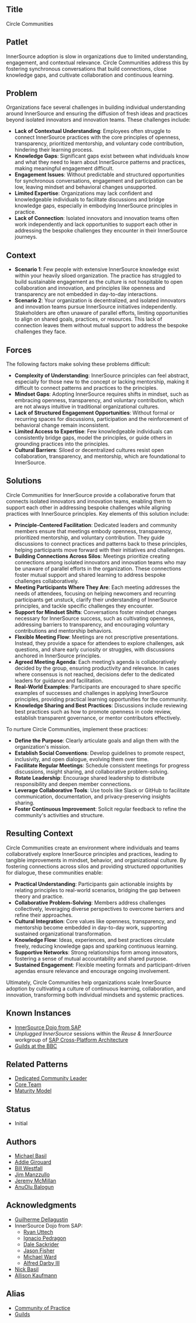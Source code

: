 ## Title

Circle Communities

## Patlet

InnerSource adoption is slow in organizations due to limited understanding, engagement, and contextual relevance. Circle Communities address this by fostering synchronous conversations that build connections, close knowledge gaps, and cultivate collaboration and continuous learning.

## Problem

Organizations face several challenges in building individual understanding around InnerSource and ensuring the diffusion of fresh ideas and practices beyond isolated innovators and innovation teams. These challenges include:

* **Lack of Contextual Understanding**: Employees often struggle to connect InnerSource practices with the core principles of openness, transparency, prioritized mentorship, and voluntary code contribution, hindering their learning process.
* **Knowledge Gaps**: Significant gaps exist between what individuals know and what they need to learn about InnerSource patterns and practices, making meaningful engagement difficult.
* **Engagement Issues**: Without predictable and structured opportunities for synchronous conversations, engagement and participation can be low, leaving mindset and behavioral changes unsupported.
* **Limited Expertise**: Organizations may lack confident and knowledgeable individuals to facilitate discussions and bridge knowledge gaps, especially in embodying InnerSource principles in practice.
* **Lack of Connection**: Isolated innovators and innovation teams often work independently and lack opportunities to support each other in addressing the bespoke challenges they encounter in their InnerSource journeys.

## Context

* **Scenario 1**: Few people with extensive InnerSource knowledge exist within your heavily siloed organization. The practice has struggled to build sustainable engagement as the culture is not hospitable to open collaboration and innovation, and principles like openness and transparency are not embedded in day-to-day interactions.
* **Scenario 2**: Your organization is decentralized, and isolated innovators and innovation teams pursue InnerSource initiatives independently. Stakeholders are often unaware of parallel efforts, limiting opportunities to align on shared goals, practices, or resources. This lack of connection leaves them without mutual support to address the bespoke challenges they face.

## Forces

The following factors make solving these problems difficult:

* **Complexity of Understanding**: InnerSource principles can feel abstract, especially for those new to the concept or lacking mentorship, making it difficult to connect patterns and practices to the principles.
* **Mindset Gaps**: Adopting InnerSource requires shifts in mindset, such as embracing openness, transparency, and voluntary contribution, which are not always intuitive in traditional organizational cultures.
* **Lack of Structured Engagement Opportunities**: Without formal or recurring spaces for discussions, participation and the reinforcement of behavioral change remain inconsistent.
* **Limited Access to Expertise**: Few knowledgeable individuals can consistently bridge gaps, model the principles, or guide others in grounding practices into the principles.
* **Cultural Barriers**: Siloed or decentralized cultures resist open collaboration, transparency, and mentorship, which are foundational to InnerSource.

## Solutions

Circle Communities for InnerSource provide a collaborative forum that connects isolated innovators and innovation teams, enabling them to support each other in addressing bespoke challenges while aligning practices with InnerSource principles. Key elements of this solution include:

* **Principle-Centered Facilitation**: Dedicated leaders and community members ensure that meetings embody openness, transparency, prioritized mentorship, and voluntary contribution. They guide discussions to connect practices and patterns back to these principles, helping participants move forward with their initiatives and challenges.
* **Building Connections Across Silos**: Meetings prioritize creating connections among isolated innovators and innovation teams who may be unaware of parallel efforts in the organization. These connections foster mutual support and shared learning to address bespoke challenges collaboratively.
* **Meeting Participants Where They Are**: Each meeting addresses the needs of attendees, focusing on helping newcomers and recurring participants get unstuck, clarify their understanding of InnerSource principles, and tackle specific challenges they encounter.
* **Support for Mindset Shifts**: Conversations foster mindset changes necessary for InnerSource success, such as cultivating openness, addressing barriers to transparency, and encouraging voluntary contributions and mentorship behaviors.
* **Flexible Meeting Flow**: Meetings are not prescriptive presentations. Instead, they provide a space for attendees to explore challenges, ask questions, and share early curiosity or struggles, with discussions anchored in InnerSource principles.
* **Agreed Meeting Agenda**: Each meeting’s agenda is collaboratively decided by the group, ensuring productivity and relevance. In cases where consensus is not reached, decisions defer to the dedicated leaders for guidance and facilitation.
* **Real-World Examples**: Participants are encouraged to share specific examples of successes and challenges in applying InnerSource principles, providing practical learning opportunities for the community.
* **Knowledge Sharing and Best Practices**: Discussions include reviewing best practices such as how to promote openness in code review, establish transparent governance, or mentor contributors effectively.

To nurture Circle Communities, implement these practices:

* **Define the Purpose**: Clearly articulate goals and align them with the organization's mission.
* **Establish Social Conventions**: Develop guidelines to promote respect, inclusivity, and open dialogue, evolving them over time.
* **Facilitate Regular Meetings**: Schedule consistent meetings for progress discussions, insight sharing, and collaborative problem-solving.
* **Rotate Leadership**: Encourage shared leadership to distribute responsibility and deepen member connections.
* **Leverage Collaborative Tools**: Use tools like Slack or GitHub to facilitate communication, documentation, and privacy-preserving insights sharing.
* **Foster Continuous Improvement**: Solicit regular feedback to refine the community's activities and structure.

## Resulting Context

Circle Communities create an environment where individuals and teams collaboratively explore InnerSource principles and practices, leading to tangible improvements in mindset, behavior, and organizational culture. By fostering connections across silos and providing structured opportunities for dialogue, these communities enable:

* **Practical Understanding**: Participants gain actionable insights by relating principles to real-world scenarios, bridging the gap between theory and practice.
* **Collaborative Problem-Solving**: Members address challenges collectively, leveraging diverse perspectives to overcome barriers and refine their approaches.
* **Cultural Integration**: Core values like openness, transparency, and mentorship become embedded in day-to-day work, supporting sustained organizational transformation.
* **Knowledge Flow**: Ideas, experiences, and best practices circulate freely, reducing knowledge gaps and sparking continuous learning.
* **Supportive Networks**: Strong relationships form among innovators, fostering a sense of mutual accountability and shared purpose.
* **Sustained Engagement**: Flexible meeting formats and participant-driven agendas ensure relevance and encourage ongoing involvement.

Ultimately, Circle Communities help organizations scale InnerSource adoption by cultivating a culture of continuous learning, collaboration, and innovation, transforming both individual mindsets and systemic practices.

## Known Instances

* [InnerSource Dojo from SAP](https://www.youtube.com/watch?v=fXoVm5iTSCc)
* _Unplugged InnerSource_ sessions within the _Reuse & InnerSource_ workgroup of [SAP Cross-Platform Architecture](https://community.sap.com/t5/technology-blogs-by-sap/cross-product-architecture-embracing-conway-s-law-for-better-software/ba-p/13648600)
* [Guilds at the BBC](https://youtu.be/MyYgk-jdjSw?t=511)

## Related Patterns

* [Dedicated Community Leader](../2-structured/dedicated-community-leader.md)
* [Core Team](../2-structured/core-team.md)
* [Maturity Model](../2-structured/maturity-model.md)

## Status

* Initial

## Authors

* [Michael Basil](https://www.linkedin.com/in/michaelrbasil)
* [Addie Girouard](https://www.linkedin.com/in/addiegirouard)
* [Bill Westfall](https://www.linkedin.com/in/bill-westfall-3268494)
* [Jim Manzzullo](https://www.linkedin.com/in/jimmanzzullo)
* [Jeremy McMillan](https://www.linkedin.com/in/jeremymcm)
* [AnuOlu Balogun](https://www.linkedin.com/in/anuolu)

## Acknowledgments

* [Guilherme Dellagustin](https://www.linkedin.com/in/dellagustin)
* InnerSource Dojo from SAP:
  * [Ryan Uttech](https://www.linkedin.com/in/ryanuttech)
  * [Ignacio Pedragon](https://www.linkedin.com/in/ignaciopedregon)
  * [Dale Sackrider](https://www.linkedin.com/in/sackrider)
  * [Jason Fisher](https://www.linkedin.com/in/jasonrfisher)
  * [Michael Ward](https://www.linkedin.com/in/michaelwardqa)
  * [Alfred Darby III](https://www.linkedin.com/in/alfred-darby-iii-21b6683)
* [Nick Basil](https://www.linkedin.com/in/nick-basil)
* [Allison Kaufmann](https://www.linkedin.com/in/allisonkaufmann29)

## Alias

* [Community of Practice](https://en.wikipedia.org/wiki/Community_of_practice)
* [Guilds](https://engineering.atspotify.com/2014/03/spotify-engineering-culture-part-1/)
